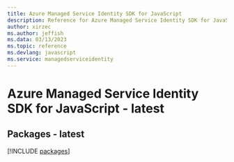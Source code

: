 ```yaml
---
title: Azure Managed Service Identity SDK for JavaScript
description: Reference for Azure Managed Service Identity SDK for JavaScript
author: xirzec
ms.author: jeffish
ms.data: 03/13/2023
ms.topic: reference
ms.devlang: javascript
ms.service: managedserviceidentity
---
```

# Azure Managed Service Identity SDK for JavaScript - latest
## Packages - latest
[!INCLUDE [packages](managed-service-identity-index.md)]